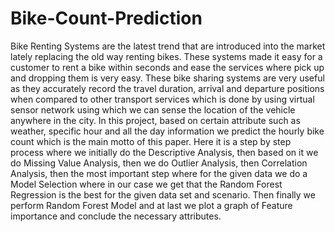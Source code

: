 # Bike-Count-Prediction
Bike Renting Systems are the latest trend that are introduced into the market lately 
replacing the old way renting bikes. These systems made it easy for a customer to rent 
a bike within seconds and ease the services where pick up and dropping them is very 
easy. These bike sharing systems are very useful as they accurately record the travel 
duration, arrival and departure positions when compared to other transport services 
which is done by using virtual sensor network using which we can sense the location of 
the vehicle anywhere in the city. In this project, based on certain attribute such as 
weather, specific hour and all the day information we predict the hourly bike count 
which is the main motto of this paper. Here it is a step by step process where we initially 
do the Descriptive Analysis, then based on it we do Missing Value Analysis, then we 
do Outlier Analysis, then Correlation Analysis, then the most important step where for 
the given data we do a Model Selection where in our case we get that the Random Forest 
Regression is the best for the given data set and scenario. Then finally we perform 
Random Forest Model and at last we plot a graph of Feature importance and conclude 
the necessary attributes.
